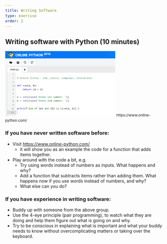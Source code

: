 ```yaml
---
title: Writing Software
type: exercise
order: 2
---
```


## Writing software with Python (10 minutes)

<img src="media/python-online.png" width="70%">
<small>https://www.online-python.com/</small>

### If you have never written software before:

- Visit https://www.online-python.com/
  - it will show you as an example the code for a function that adds items together.
- Play around with the code a bit, e.g.
  - Try using words instead of numbers as inputs. What happens and why?
  - Add a function that subtracts items rather than adding them. What happens now if you use words instead of numbers, and why?
  - What else can you do?

### If you have experience in writing software:

- Buddy up with someone from the above group.
- Use the 4-eye principle (pair programming), to watch what they are doing and help them figure out what is going on and why.
- Try to be conscious in explaining what is important and what your buddy needs to know without overcomplicating matters or taking over the keyboard.
